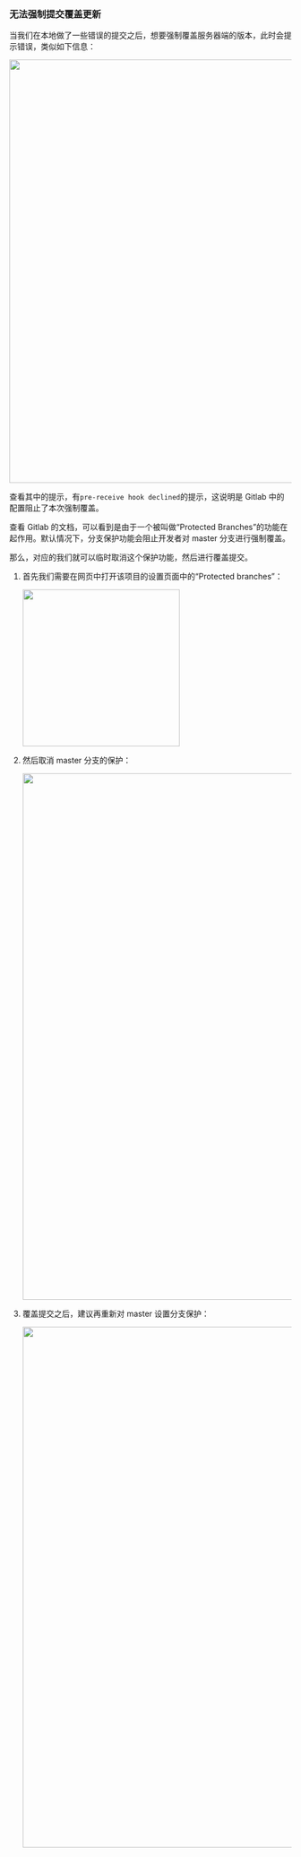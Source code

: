 ### 无法强制提交覆盖更新
当我们在本地做了一些错误的提交之后，想要强制覆盖服务器端的版本，此时会提示错误，类似如下信息：

<img src="http://7xkt52.com1.z0.glb.clouddn.com/markdown/1486720099693.png" width="755"/>

查看其中的提示，有`pre-receive hook declined`的提示，这说明是 Gitlab 中的配置阻止了本次强制覆盖。

查看 Gitlab 的文档，可以看到是由于一个被叫做“Protected Branches”的功能在起作用。默认情况下，分支保护功能会阻止开发者对 master 分支进行强制覆盖。

那么，对应的我们就可以临时取消这个保护功能，然后进行覆盖提交。

1. 首先我们需要在网页中打开该项目的设置页面中的“Protected branches”：

    <img src="http://7xkt52.com1.z0.glb.clouddn.com/markdown/1486720314700.png" width="280"/>

2. 然后取消 master 分支的保护：

    <img src="http://7xkt52.com1.z0.glb.clouddn.com/markdown/1486720347099.png" width="939"/>

3. 覆盖提交之后，建议再重新对 master 设置分支保护：

    <img src="http://7xkt52.com1.z0.glb.clouddn.com/markdown/1486720393164.png" width="929"/>


